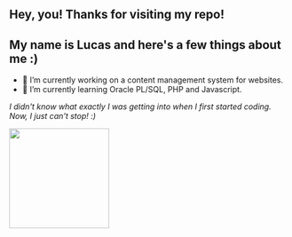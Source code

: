 ## Hey, you! Thanks for visiting my repo!
## My name is Lucas and here's a few things about me :) 
- 🔭 I’m currently working on a content management system for websites.
- 🌱 I’m currently learning Oracle PL/SQL, PHP and Javascript.

*I didn't know what exactly I was getting into when I first started coding. Now, I just can't stop! :)*
<div>
  <a href="https://github.com/AvzLucas">
  <img height="180em" src="https://github-readme-stats.vercel.app/api/top-langs/?username=AvzLucas&layout=compact&langs_count=7&theme=dracula"/>
</div>

